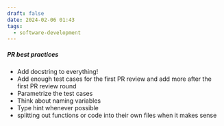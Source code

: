 ```yaml
---
draft: false
date: 2024-02-06 01:43
tags:
  - software-development
---
```

##### PR best practices
- Add docstring to everything!
- Add enough test cases for the first PR review and add more after the first PR review round
- Parametrize the test cases
- Think about naming variables
- Type hint whenever possible
- splitting out functions or code into their own files when it makes sense


